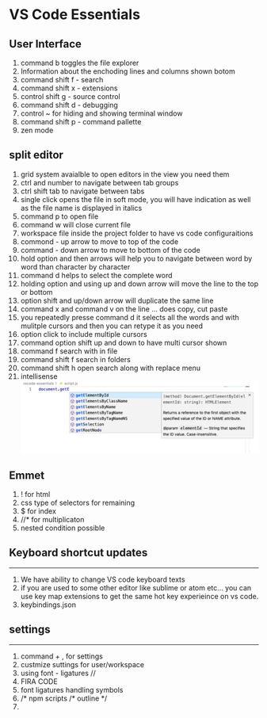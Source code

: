 # VS Code Essentials

## User Interface

1. command b toggles the file explorer
2. Information about the enchoding lines and columns shown botom
3. command shift f - search
4. command shift x - extensions
5. control shift g - source control
6. command shift d - debugging
7. control ~ for hiding and showing terminal window
8. command shift p - command pallette
9. zen mode

## split editor

1. grid system avaialble to open editors in the view you need them
2. ctrl and number to navigate between tab groups
3. ctrl shift tab to navigate between tabs
4. single click opens the file in soft mode, you will have indication as well as the file name is displayed in italics
4. command p to open file
5. command w will close current file
6. workspace file inside the project folder to have vs code configuraitions
7. commond - up arrow to move to top of the code
8. command - down arrow to move to bottom of the code
9. hold option and then arrows will help you to navigate between word by word than character by character
10. command d helps to select the complete word
11. holding option and using up and down arrow will move the line to the top or bottom
12. option shift and up/down arrow will duplicate the same line
13. command x and command v on the line ... does copy, cut paste
14. you repeatedly presse command d it selects all the words and with mulitple cursors and then you can retype it as you need
15. option click to include multiple cursors
16. command option shift up and down to have multi cursor shown
17. command f search with in file
18. command shift f search in folders
19. command shift h open search along with replace menu
20. intellisense ![alt text](./intellisense.png "intellisense")


## Emmet

1. ! for html
2. css type of selectors for remaining
3. $ for index
4. //* for multiplicaton
5. nested condition possible

## Keyboard shortcut updates
-----

1. We have ability to change VS code keyboard texts
2. if you are used to some other editor like sublime or atom etc... you can use key map extensions to get the same hot key experieince on vs code.
3. keybindings.json
   

## settings

---
1. command + , for settings
2. custmize suttings for user/workspace
3. using font - ligatures //
4. FIRA CODE
5. font ligatures handling symbols
6. /* npm scripts /* outline */
7. 